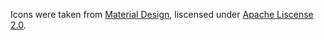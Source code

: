 Icons were taken from [Material Design](https://material.io/tools/icons/?style=baseline), liscensed under [Apache Liscense 2.0](https://www.apache.org/licenses/LICENSE-2.0.html).
